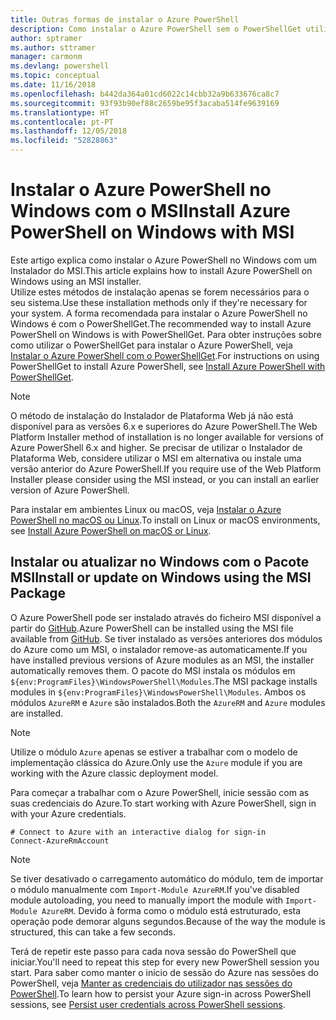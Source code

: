 ```yaml
---
title: Outras formas de instalar o Azure PowerShell
description: Como instalar o Azure PowerShell sem o PowerShellGet utilizar um MSI
author: sptramer
ms.author: sttramer
manager: carmonm
ms.devlang: powershell
ms.topic: conceptual
ms.date: 11/16/2018
ms.openlocfilehash: b442da364a01cd6022c14cbb32a9b633676ca8c7
ms.sourcegitcommit: 93f93b90ef88c2659be95f3acaba514fe9639169
ms.translationtype: HT
ms.contentlocale: pt-PT
ms.lasthandoff: 12/05/2018
ms.locfileid: "52828863"
---
```

# <a name="install-azure-powershell-on-windows-with-msi"></a><span data-ttu-id="80ef1-103">Instalar o Azure PowerShell no Windows com o MSI</span><span class="sxs-lookup"><span data-stu-id="80ef1-103">Install Azure PowerShell on Windows with MSI</span></span>

<span data-ttu-id="80ef1-104">Este artigo explica como instalar o Azure PowerShell no Windows com um Instalador do MSI.</span><span class="sxs-lookup"><span data-stu-id="80ef1-104">This article explains how to install Azure PowerShell on Windows using an MSI installer.</span></span>  
<span data-ttu-id="80ef1-105">Utilize estes métodos de instalação apenas se forem necessários para o seu sistema.</span><span class="sxs-lookup"><span data-stu-id="80ef1-105">Use these installation methods only if they're necessary for your system.</span></span> <span data-ttu-id="80ef1-106">A forma recomendada para instalar o Azure PowerShell no Windows é com o PowerShellGet.</span><span class="sxs-lookup"><span data-stu-id="80ef1-106">The recommended way to install Azure PowerShell on Windows is with PowerShellGet.</span></span> <span data-ttu-id="80ef1-107">Para obter instruções sobre como utilizar o PowerShellGet para instalar o Azure PowerShell, veja [Instalar o Azure PowerShell com o PowerShellGet](install-azurerm-ps.md).</span><span class="sxs-lookup"><span data-stu-id="80ef1-107">For instructions on using PowerShellGet to install Azure PowerShell, see [Install Azure PowerShell with PowerShellGet](install-azurerm-ps.md).</span></span>

> [!NOTE]
> <span data-ttu-id="80ef1-108">O método de instalação do Instalador de Plataforma Web já não está disponível para as versões 6.x e superiores do Azure PowerShell.</span><span class="sxs-lookup"><span data-stu-id="80ef1-108">The Web Platform Installer method of installation is no longer available for versions of Azure PowerShell 6.x and higher.</span></span> <span data-ttu-id="80ef1-109">Se precisar de utilizar o Instalador de Plataforma Web, considere utilizar o MSI em alternativa ou instale uma versão anterior do Azure PowerShell.</span><span class="sxs-lookup"><span data-stu-id="80ef1-109">If you require use of the Web Platform Installer please consider using the MSI instead, or you can install an earlier version of Azure PowerShell.</span></span>

<span data-ttu-id="80ef1-110">Para instalar em ambientes Linux ou macOS, veja [Instalar o Azure PowerShell no macOS ou Linux](install-azurermps-maclinux.md).</span><span class="sxs-lookup"><span data-stu-id="80ef1-110">To install on Linux or macOS environments, see [Install Azure PowerShell on macOS or Linux](install-azurermps-maclinux.md).</span></span>

## <a name="install-or-update-on-windows-using-the-msi-package"></a><span data-ttu-id="80ef1-111">Instalar ou atualizar no Windows com o Pacote MSI</span><span class="sxs-lookup"><span data-stu-id="80ef1-111">Install or update on Windows using the MSI Package</span></span>

<span data-ttu-id="80ef1-112">O Azure PowerShell pode ser instalado através do ficheiro MSI disponível a partir do [GitHub](https://github.com/Azure/azure-powershell/releases/latest).</span><span class="sxs-lookup"><span data-stu-id="80ef1-112">Azure PowerShell can be installed using the MSI file available from [GitHub](https://github.com/Azure/azure-powershell/releases/latest).</span></span> <span data-ttu-id="80ef1-113">Se tiver instalado as versões anteriores dos módulos do Azure como um MSI, o instalador remove-as automaticamente.</span><span class="sxs-lookup"><span data-stu-id="80ef1-113">If you have installed previous versions of Azure modules as an MSI, the installer automatically removes them.</span></span> <span data-ttu-id="80ef1-114">O pacote do MSI instala os módulos em `${env:ProgramFiles}\WindowsPowerShell\Modules`.</span><span class="sxs-lookup"><span data-stu-id="80ef1-114">The MSI package installs modules in `${env:ProgramFiles}\WindowsPowerShell\Modules`.</span></span> <span data-ttu-id="80ef1-115">Ambos os módulos `AzureRM` e `Azure` são instalados.</span><span class="sxs-lookup"><span data-stu-id="80ef1-115">Both the `AzureRM` and `Azure` modules are installed.</span></span>

> [!NOTE]
> <span data-ttu-id="80ef1-116">Utilize o módulo `Azure` apenas se estiver a trabalhar com o modelo de implementação clássica do Azure.</span><span class="sxs-lookup"><span data-stu-id="80ef1-116">Only use the `Azure` module if you are working with the Azure classic deployment model.</span></span>

<span data-ttu-id="80ef1-117">Para começar a trabalhar com o Azure PowerShell, inicie sessão com as suas credenciais do Azure.</span><span class="sxs-lookup"><span data-stu-id="80ef1-117">To start working with Azure PowerShell, sign in with your Azure credentials.</span></span>

```powershell-interactive
# Connect to Azure with an interactive dialog for sign-in
Connect-AzureRmAccount
```

> [!NOTE]
>
> <span data-ttu-id="80ef1-118">Se tiver desativado o carregamento automático do módulo, tem de importar o módulo manualmente com `Import-Module AzureRM`.</span><span class="sxs-lookup"><span data-stu-id="80ef1-118">If you've disabled module autoloading, you need to manually import the module with `Import-Module AzureRM`.</span></span> <span data-ttu-id="80ef1-119">Devido à forma como o módulo está estruturado, esta operação pode demorar alguns segundos.</span><span class="sxs-lookup"><span data-stu-id="80ef1-119">Because of the way the module is structured, this can take a few seconds.</span></span>

<span data-ttu-id="80ef1-120">Terá de repetir este passo para cada nova sessão do PowerShell que iniciar.</span><span class="sxs-lookup"><span data-stu-id="80ef1-120">You'll need to repeat this step for every new PowerShell session you start.</span></span> <span data-ttu-id="80ef1-121">Para saber como manter o início de sessão do Azure nas sessões do PowerShell, veja [Manter as credenciais do utilizador nas sessões do PowerShell](context-persistence.md).</span><span class="sxs-lookup"><span data-stu-id="80ef1-121">To learn how to persist your Azure sign-in across PowerShell sessions, see [Persist user credentials across PowerShell sessions](context-persistence.md).</span></span>
